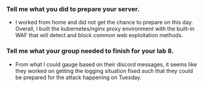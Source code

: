 ### Tell me what you did to prepare your server.  
- I worked from home and did not get the chance to prepare on this day. Overall, I built the kubernetes/nginx proxy environment with the built-in WAF that will detect and block common web exploitation methods.

### Tell me what your group needed to finish for your lab 8.  
- From what I could gauge based on their discord messages, it seems like they worked on getting the logging situation fixed such that they could be prepared for the attack happening on Tuesday.

